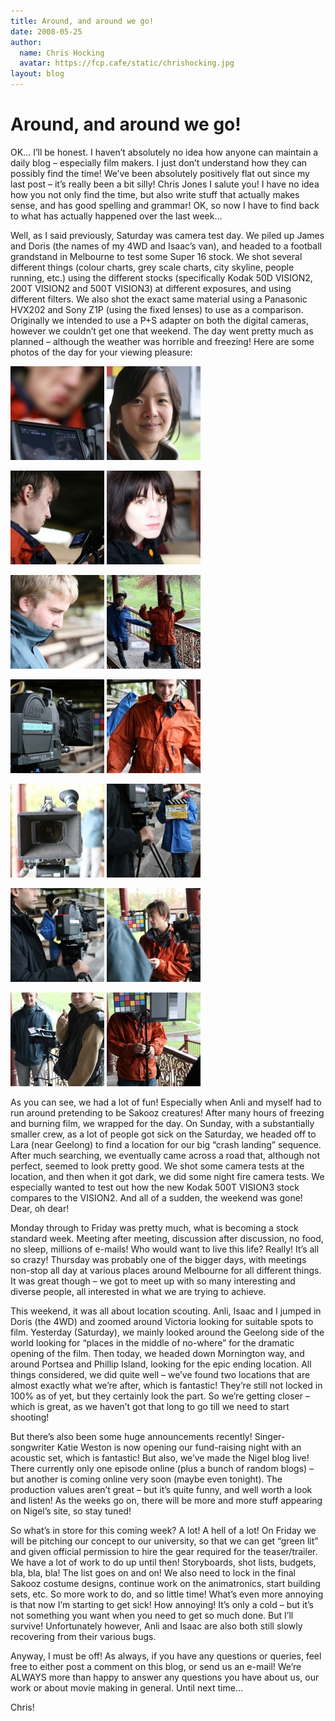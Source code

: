 ```yaml
---
title: Around, and around we go!
date: 2008-05-25
author:
  name: Chris Hocking
  avatar: https://fcp.cafe/static/chrishocking.jpg
layout: blog
---
```

# Around, and around we go!

OK… I’ll be honest. I haven’t absolutely no idea how anyone can maintain a daily blog – especially film makers. I just don’t understand how they can possibly find the time! We’ve been absolutely positively flat out since my last post – it’s really been a bit silly! Chris Jones I salute you! I have no idea how you not only find the time, but also write stuff that actually makes sense, and has good spelling and grammar! OK, so now I have to find back to what has actually happened over the last week…

Well, as I said previously, Saturday was camera test day. We piled up James and Doris (the names of my 4WD and Isaac’s van), and headed to a football grandstand in Melbourne to test some Super 16 stock. We shot several different things (colour charts, grey scale charts, city skyline, people running, etc.) using the different stocks (specifically Kodak 50D VISION2, 200T VISION2 and 500T VISION3) at different exposures, and using different filters. We also shot the exact same material using a Panasonic HVX202 and Sony Z1P (using the fixed lenses) to use as a comparison. Originally we intended to use a P+S adapter on both the digital cameras, however we couldn’t get one that weekend. The day went pretty much as planned – although the weather was horrible and freezing! Here are some photos of the day for your viewing pleasure:

[![Camera Tests](/static/blog/2008-05-sakooz_camera_tests_17may2008_01-150x150.jpg "Camera Tests")](/static/blog/2008-05-sakooz_camera_tests_17may2008_01.jpg) [![Camera Tests](/static/blog/2008-05-sakooz_camera_tests_17may2008_02-150x150.jpg "Camera Tests")](/static/blog/2008-05-sakooz_camera_tests_17may2008_02.jpg)

[![Camera Tests](/static/blog/2008-05-sakooz_camera_tests_17may2008_03-150x150.jpg "Camera Tests")](/static/blog/2008-05-sakooz_camera_tests_17may2008_03.jpg) [![Camera Tests](/static/blog/2008-05-sakooz_camera_tests_17may2008_04-150x150.jpg "Camera Tests")](/static/blog/2008-05-sakooz_camera_tests_17may2008_04.jpg)

[![Camera Tests](/static/blog/2008-05-sakooz_camera_tests_17may2008_05-150x150.jpg "Camera Tests")](/static/blog/2008-05-sakooz_camera_tests_17may2008_05.jpg) [![Camera Tests](/static/blog/2008-05-sakooz_camera_tests_17may2008_06-150x150.jpg "Camera Tests")](/static/blog/2008-05-sakooz_camera_tests_17may2008_06.jpg)

[![Camera Tests](/static/blog/2008-05-sakooz_camera_tests_17may2008_07-150x150.jpg "Camera Tests")](/static/blog/2008-05-sakooz_camera_tests_17may2008_07.jpg) [![Camera Tests](/static/blog/2008-05-sakooz_camera_tests_17may2008_08-150x150.jpg "Camera Tests")](/static/blog/2008-05-sakooz_camera_tests_17may2008_08.jpg)

[![Camera Tests](/static/blog/2008-05-sakooz_camera_tests_17may2008_09-150x150.jpg "Camera Tests")](/static/blog/2008-05-sakooz_camera_tests_17may2008_09.jpg) [![Camera Tests](/static/blog/2008-05-sakooz_camera_tests_17may2008_10-150x150.jpg "Camera Tests")](/static/blog/2008-05-sakooz_camera_tests_17may2008_10.jpg)

[![Camera Tests](/static/blog/2008-05-sakooz_camera_tests_17may2008_11-150x150.jpg "Camera Tests")](/static/blog/2008-05-sakooz_camera_tests_17may2008_11.jpg) [![Camera Tests](/static/blog/2008-05-sakooz_camera_tests_17may2008_12-150x150.jpg "Camera Tests")](/static/blog/2008-05-sakooz_camera_tests_17may2008_12.jpg)

[![Camera Tests](/static/blog/2008-05-sakooz_camera_tests_17may2008_13-150x150.jpg "Camera Tests")](/static/blog/2008-05-sakooz_camera_tests_17may2008_13.jpg) [![Camera Tests](/static/blog/2008-05-sakooz_camera_tests_17may2008_14-150x150.jpg "Camera Tests")](/static/blog/2008-05-sakooz_camera_tests_17may2008_14.jpg)

As you can see, we had a lot of fun! Especially when Anli and myself had to run around pretending to be Sakooz creatures! After many hours of freezing and burning film, we wrapped for the day. On Sunday, with a substantially smaller crew, as a lot of people got sick on the Saturday, we headed off to Lara (near Geelong) to find a location for our big “crash landing” sequence. After much searching, we eventually came across a road that, although not perfect, seemed to look pretty good. We shot some camera tests at the location, and then when it got dark, we did some night fire camera tests. We especially wanted to test out how the new Kodak 500T VISION3 stock compares to the VISION2. And all of a sudden, the weekend was gone! Dear, oh dear!

Monday through to Friday was pretty much, what is becoming a stock standard week. Meeting after meeting, discussion after discussion, no food, no sleep, millions of e-mails! Who would want to live this life? Really! It’s all so crazy! Thursday was probably one of the bigger days, with meetings non-stop all day at various places around Melbourne for all different things. It was great though – we got to meet up with so many interesting and diverse people, all interested in what we are trying to achieve.

This weekend, it was all about location scouting. Anli, Isaac and I jumped in Doris (the 4WD) and zoomed around Victoria looking for suitable spots to film. Yesterday (Saturday), we mainly looked around the Geelong side of the world looking for “places in the middle of no-where” for the dramatic opening of the film. Then today, we headed down Mornington way, and around Portsea and Phillip Island, looking for the epic ending location. All things considered, we did quite well – we’ve found two locations that are almost exactly what we’re after, which is fantastic! They’re still not locked in 100% as of yet, but they certainly look the part. So we’re getting closer – which is great, as we haven’t got that long to go till we need to start shooting!

But there’s also been some huge announcements recently! Singer-songwriter Katie Weston is now opening our fund-raising night with an acoustic set, which is fantastic! But also, we’ve made the Nigel blog live! There currently only one episode online (plus a bunch of random blogs) – but another is coming online very soon (maybe even tonight). The production values aren’t great – but it’s quite funny, and well worth a look and listen! As the weeks go on, there will be more and more stuff appearing on Nigel’s site, so stay tuned!

So what’s in store for this coming week? A lot! A hell of a lot! On Friday we will be pitching our concept to our university, so that we can get “green lit” and given official permission to hire the gear required for the teaser/trailer. We have a lot of work to do up until then! Storyboards, shot lists, budgets, bla, bla, bla! The list goes on and on! We also need to lock in the final Sakooz costume designs, continue work on the animatronics, start building sets, etc. So more work to do, and so little time! What’s even more annoying is that now I’m starting to get sick! How annoying! It’s only a cold – but it’s not something you want when you need to get so much done. But I’ll survive! Unfortunately however, Anli and Isaac are also both still slowly recovering from their various bugs.

Anyway, I must be off! As always, if you have any questions or queries, feel free to either post a comment on this blog, or send us an e-mail! We’re ALWAYS more than happy to answer any questions you have about us, our work or about movie making in general. Until next time…

Chris!